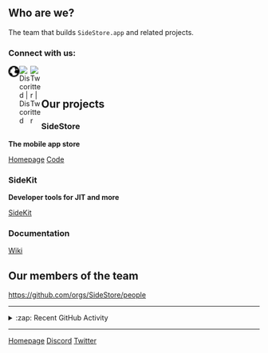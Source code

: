 <!-- 
Docs: How to use GitHub README and actions to auto-generate embedded content.
https://github.com/anuraghazra/github-readme-stats
https://www.youtube.com/watch?v=n6d4KHSKqGk
https://github.com/rahuldkjain/github-profile-readme-generator
 -->

## Who are we?

The team that builds `SideStore.app` and related projects.

### Connect with us:

<!--
[![Website](https://img.shields.io/website?label=sidestore.io&style=for-the-badge&url=https://sidestore.io)](https://sidestore.io)
[![Twitter Follow](https://img.shields.io/twitter/follow/sidestore_io?color=1DA1F2&logo=twitter&style=for-the-badge)](https://twitter.com/intent/follow?original_referer=https%3A%2F%2Fgithub.com%2Fsidestore&screen_name=sidestore)
[![GitHub Followers](https://img.shields.io/github/followers/sidestore?style=for-the-badge)]()
[![GitHub Sponsors](https://img.shields.io/github/sponsors/sidestore?style=for-the-badge
)]() 
-->

[<img align="left" alt="sidestore.io" width="22px" src="https://raw.githubusercontent.com/iconic/open-iconic/master/svg/globe.svg" />][website]
[<img align="left" alt="Discord | Discord" width="22px" src="https://cdn.jsdelivr.net/npm/simple-icons@v3/icons/discord.svg" />][discord]
[<img align="left" alt="Twitter | Twitter" width="22px" src="https://cdn.jsdelivr.net/npm/simple-icons@v3/icons/twitter.svg" />][twitter]

<br />
<br />

## Our projects

### SideStore

__The mobile app store__

[Homepage][website]
[Code][git.sidestore]

### SideKit

__Developer tools for JIT and more__

[SideKit][git.sidekit]

### Documentation

[Wiki][wiki]

## Our members of the team

https://github.com/orgs/SideStore/people

---

<details>
  <summary>:zap: Recent GitHub Activity</summary>

<!--START_SECTION:activity-->
1. 🎉 Merged PR [#809](https://github.com/SideStore/SideStore/pull/809) in [SideStore/SideStore](https://github.com/SideStore/SideStore)
2. 🗣 Commented on [#809](https://github.com/SideStore/SideStore/issues/809) in [SideStore/SideStore](https://github.com/SideStore/SideStore)
3. 🎉 Merged PR [#5](https://github.com/SideStore/AltSign/pull/5) in [SideStore/AltSign](https://github.com/SideStore/AltSign)
4. 🗣 Commented on [#809](https://github.com/SideStore/SideStore/issues/809) in [SideStore/SideStore](https://github.com/SideStore/SideStore)
5. 🗣 Commented on [#809](https://github.com/SideStore/SideStore/issues/809) in [SideStore/SideStore](https://github.com/SideStore/SideStore)
6. 🗣 Commented on [#809](https://github.com/SideStore/SideStore/issues/809) in [SideStore/SideStore](https://github.com/SideStore/SideStore)
7. 🗣 Commented on [#809](https://github.com/SideStore/SideStore/issues/809) in [SideStore/SideStore](https://github.com/SideStore/SideStore)
8. 🗣 Commented on [#809](https://github.com/SideStore/SideStore/issues/809) in [SideStore/SideStore](https://github.com/SideStore/SideStore)
9. 💪 Opened PR [#809](https://github.com/SideStore/SideStore/pull/809) in [SideStore/SideStore](https://github.com/SideStore/SideStore)
10. 💪 Opened PR [#5](https://github.com/SideStore/AltSign/pull/5) in [SideStore/AltSign](https://github.com/SideStore/AltSign)
11. 🗣 Commented on [#794](https://github.com/SideStore/SideStore/issues/794) in [SideStore/SideStore](https://github.com/SideStore/SideStore)
12. 🎉 Merged PR [#807](https://github.com/SideStore/SideStore/pull/807) in [SideStore/SideStore](https://github.com/SideStore/SideStore)
13. 🗣 Commented on [#227](https://github.com/SideStore/SideStore/issues/227) in [SideStore/SideStore](https://github.com/SideStore/SideStore)
14. 💪 Opened PR [#807](https://github.com/SideStore/SideStore/pull/807) in [SideStore/SideStore](https://github.com/SideStore/SideStore)
15. 🗣 Commented on [#52](https://github.com/SideStore/SideStore-Docs/issues/52) in [SideStore/SideStore-Docs](https://github.com/SideStore/SideStore-Docs)
16. 🗣 Commented on [#52](https://github.com/SideStore/SideStore-Docs/issues/52) in [SideStore/SideStore-Docs](https://github.com/SideStore/SideStore-Docs)
17. 💪 Opened PR [#52](https://github.com/SideStore/SideStore-Docs/pull/52) in [SideStore/SideStore-Docs](https://github.com/SideStore/SideStore-Docs)
18. 🗣 Commented on [#712](https://github.com/SideStore/SideStore/issues/712) in [SideStore/SideStore](https://github.com/SideStore/SideStore)
19. 🎉 Merged PR [#51](https://github.com/SideStore/SideStore-Docs/pull/51) in [SideStore/SideStore-Docs](https://github.com/SideStore/SideStore-Docs)
20. 💪 Opened PR [#51](https://github.com/SideStore/SideStore-Docs/pull/51) in [SideStore/SideStore-Docs](https://github.com/SideStore/SideStore-Docs)
<!--END_SECTION:activity-->

</details>

---

[Homepage][patreon] [Discord][discord] [Twitter][twitter]

<!--
- [Patreon][patreon]
- [OpenCollective][opencollective]
- [YouTube][youtube]
-->

[website]: https://sidestore.io
[wiki]: https://wiki.sidestore.io
[twitter]: https://twitter.com/sidestore_io
[discord]: https://discord.gg/sidestore-949183273383395328
[youtube]: https://youtube.com/TODO
[patreon]: https://www.patreon.com/SideStore
[opencollective]: https://opencollective.com/TODO
[git.sidestore]: https://github.com/SideStore/SideStore/
[git.sidekit]: https://github.com/SideStore/SideKit

